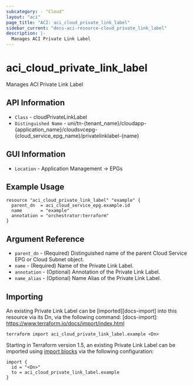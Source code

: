 ```yaml
---
subcategory: - "Cloud"
layout: "aci"
page_title: "ACI: aci_cloud_private_link_label"
sidebar_current: "docs-aci-resource-cloud_private_link_label"
description: |-
  Manages ACI Private Link Label 
---
```


# aci_cloud_private_link_label #

Manages ACI Private Link Label

## API Information ##

* `Class` - cloudPrivateLinkLabel
* `Distinguished Name` - uni/tn-{tenant_name}/cloudapp-{application_name}/cloudsvcepg-{cloud_service_epg_name}/privatelinklabel-{name}

## GUI Information ##

* `Location` - Application Management -> EPGs


## Example Usage ##

```hcl
resource "aci_cloud_private_link_label" "example" {
  parent_dn  = aci_cloud_service_epg.example.id
  name       = "example"
  annotation = "orchestrator:terraform"
}
```

## Argument Reference ##

* `parent_dn` - (Required) Distinguished name of the parent Cloud Service EPG or Cloud Subnet object.
* `name` - (Required) Name of the Private Link Label.
* `annotation` - (Optional) Annotation of the Private Link Label.
* `name_alias` - (Optional) Name Alias of the Private Link Label.



## Importing ##

An existing Private Link Label can be [imported][docs-import] into this resource via its Dn, via the following command:
[docs-import]: https://www.terraform.io/docs/import/index.html


```
terraform import aci_cloud_private_link_label.example <Dn>
```

Starting in Terraform version 1.5, an existing Private Link Label can be imported 
using [import blocks](https://developer.hashicorp.com/terraform/language/import) via the following configuration:

```
import {
  id = "<Dn>"
  to = aci_cloud_private_link_label.example
}
```